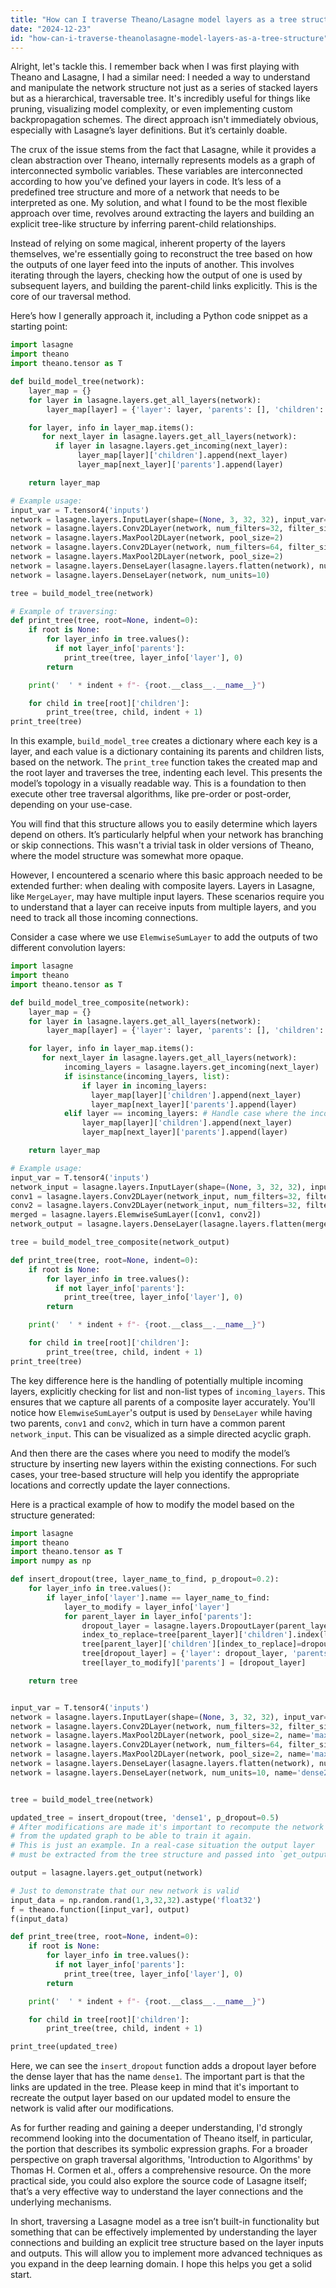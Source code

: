 ```yaml
---
title: "How can I traverse Theano/Lasagne model layers as a tree structure?"
date: "2024-12-23"
id: "how-can-i-traverse-theanolasagne-model-layers-as-a-tree-structure"
---
```


Alright, let's tackle this. I remember back when I was first playing with Theano and Lasagne, I had a similar need: I needed a way to understand and manipulate the network structure not just as a series of stacked layers but as a hierarchical, traversable tree. It's incredibly useful for things like pruning, visualizing model complexity, or even implementing custom backpropagation schemes. The direct approach isn't immediately obvious, especially with Lasagne’s layer definitions. But it’s certainly doable.

The crux of the issue stems from the fact that Lasagne, while it provides a clean abstraction over Theano, internally represents models as a graph of interconnected symbolic variables. These variables are interconnected according to how you’ve defined your layers in code. It’s less of a predefined tree structure and more of a network that needs to be interpreted as one. My solution, and what I found to be the most flexible approach over time, revolves around extracting the layers and building an explicit tree-like structure by inferring parent-child relationships.

Instead of relying on some magical, inherent property of the layers themselves, we're essentially going to reconstruct the tree based on how the outputs of one layer feed into the inputs of another. This involves iterating through the layers, checking how the output of one is used by subsequent layers, and building the parent-child links explicitly. This is the core of our traversal method.

Here’s how I generally approach it, including a Python code snippet as a starting point:

```python
import lasagne
import theano
import theano.tensor as T

def build_model_tree(network):
    layer_map = {}
    for layer in lasagne.layers.get_all_layers(network):
        layer_map[layer] = {'layer': layer, 'parents': [], 'children': []}

    for layer, info in layer_map.items():
       for next_layer in lasagne.layers.get_all_layers(network):
          if layer in lasagne.layers.get_incoming(next_layer):
               layer_map[layer]['children'].append(next_layer)
               layer_map[next_layer]['parents'].append(layer)

    return layer_map

# Example usage:
input_var = T.tensor4('inputs')
network = lasagne.layers.InputLayer(shape=(None, 3, 32, 32), input_var=input_var)
network = lasagne.layers.Conv2DLayer(network, num_filters=32, filter_size=3)
network = lasagne.layers.MaxPool2DLayer(network, pool_size=2)
network = lasagne.layers.Conv2DLayer(network, num_filters=64, filter_size=3)
network = lasagne.layers.MaxPool2DLayer(network, pool_size=2)
network = lasagne.layers.DenseLayer(lasagne.layers.flatten(network), num_units=256)
network = lasagne.layers.DenseLayer(network, num_units=10)

tree = build_model_tree(network)

# Example of traversing:
def print_tree(tree, root=None, indent=0):
    if root is None:
        for layer_info in tree.values():
          if not layer_info['parents']:
            print_tree(tree, layer_info['layer'], 0)
        return

    print('  ' * indent + f"- {root.__class__.__name__}")

    for child in tree[root]['children']:
        print_tree(tree, child, indent + 1)
print_tree(tree)
```

In this example, `build_model_tree` creates a dictionary where each key is a layer, and each value is a dictionary containing its parents and children lists, based on the network. The `print_tree` function takes the created map and the root layer and traverses the tree, indenting each level. This presents the model’s topology in a visually readable way. This is a foundation to then execute other tree traversal algorithms, like pre-order or post-order, depending on your use-case.

You will find that this structure allows you to easily determine which layers depend on others. It’s particularly helpful when your network has branching or skip connections. This wasn't a trivial task in older versions of Theano, where the model structure was somewhat more opaque.

However, I encountered a scenario where this basic approach needed to be extended further: when dealing with composite layers. Layers in Lasagne, like `MergeLayer`, may have multiple input layers. These scenarios require you to understand that a layer can receive inputs from multiple layers, and you need to track all those incoming connections.

Consider a case where we use `ElemwiseSumLayer` to add the outputs of two different convolution layers:

```python
import lasagne
import theano
import theano.tensor as T

def build_model_tree_composite(network):
    layer_map = {}
    for layer in lasagne.layers.get_all_layers(network):
        layer_map[layer] = {'layer': layer, 'parents': [], 'children': []}

    for layer, info in layer_map.items():
       for next_layer in lasagne.layers.get_all_layers(network):
            incoming_layers = lasagne.layers.get_incoming(next_layer)
            if isinstance(incoming_layers, list):
                if layer in incoming_layers:
                  layer_map[layer]['children'].append(next_layer)
                  layer_map[next_layer]['parents'].append(layer)
            elif layer == incoming_layers: # Handle case where the incoming is a single layer
                layer_map[layer]['children'].append(next_layer)
                layer_map[next_layer]['parents'].append(layer)

    return layer_map

# Example usage:
input_var = T.tensor4('inputs')
network_input = lasagne.layers.InputLayer(shape=(None, 3, 32, 32), input_var=input_var)
conv1 = lasagne.layers.Conv2DLayer(network_input, num_filters=32, filter_size=3)
conv2 = lasagne.layers.Conv2DLayer(network_input, num_filters=32, filter_size=5)
merged = lasagne.layers.ElemwiseSumLayer([conv1, conv2])
network_output = lasagne.layers.DenseLayer(lasagne.layers.flatten(merged), num_units=10)

tree = build_model_tree_composite(network_output)

def print_tree(tree, root=None, indent=0):
    if root is None:
        for layer_info in tree.values():
          if not layer_info['parents']:
            print_tree(tree, layer_info['layer'], 0)
        return

    print('  ' * indent + f"- {root.__class__.__name__}")

    for child in tree[root]['children']:
        print_tree(tree, child, indent + 1)
print_tree(tree)

```

The key difference here is the handling of potentially multiple incoming layers, explicitly checking for list and non-list types of `incoming_layers`. This ensures that we capture all parents of a composite layer accurately. You'll notice how `ElemwiseSumLayer`'s output is used by `DenseLayer` while having two parents, `conv1` and `conv2`, which in turn have a common parent `network_input`. This can be visualized as a simple directed acyclic graph.

And then there are the cases where you need to modify the model’s structure by inserting new layers within the existing connections. For such cases, your tree-based structure will help you identify the appropriate locations and correctly update the layer connections.

Here is a practical example of how to modify the model based on the structure generated:

```python
import lasagne
import theano
import theano.tensor as T
import numpy as np

def insert_dropout(tree, layer_name_to_find, p_dropout=0.2):
    for layer_info in tree.values():
        if layer_info['layer'].name == layer_name_to_find:
            layer_to_modify = layer_info['layer']
            for parent_layer in layer_info['parents']:
                dropout_layer = lasagne.layers.DropoutLayer(parent_layer, p=p_dropout)
                index_to_replace=tree[parent_layer]['children'].index(layer_to_modify)
                tree[parent_layer]['children'][index_to_replace]=dropout_layer
                tree[dropout_layer] = {'layer': dropout_layer, 'parents': [parent_layer], 'children': [layer_to_modify]}
                tree[layer_to_modify]['parents'] = [dropout_layer]

    return tree


input_var = T.tensor4('inputs')
network = lasagne.layers.InputLayer(shape=(None, 3, 32, 32), input_var=input_var, name='input_layer')
network = lasagne.layers.Conv2DLayer(network, num_filters=32, filter_size=3, name='conv1')
network = lasagne.layers.MaxPool2DLayer(network, pool_size=2, name='maxpool1')
network = lasagne.layers.Conv2DLayer(network, num_filters=64, filter_size=3, name='conv2')
network = lasagne.layers.MaxPool2DLayer(network, pool_size=2, name='maxpool2')
network = lasagne.layers.DenseLayer(lasagne.layers.flatten(network), num_units=256, name='dense1')
network = lasagne.layers.DenseLayer(network, num_units=10, name='dense2')


tree = build_model_tree(network)

updated_tree = insert_dropout(tree, 'dense1', p_dropout=0.5)
# After modifications are made it's important to recompute the network
# from the updated graph to be able to train it again.
# This is just an example. In a real-case situation the output layer
# must be extracted from the tree structure and passed into `get_output`.

output = lasagne.layers.get_output(network)

# Just to demonstrate that our new network is valid
input_data = np.random.rand(1,3,32,32).astype('float32')
f = theano.function([input_var], output)
f(input_data)

def print_tree(tree, root=None, indent=0):
    if root is None:
        for layer_info in tree.values():
          if not layer_info['parents']:
            print_tree(tree, layer_info['layer'], 0)
        return

    print('  ' * indent + f"- {root.__class__.__name__}")

    for child in tree[root]['children']:
        print_tree(tree, child, indent + 1)

print_tree(updated_tree)

```

Here, we can see the `insert_dropout` function adds a dropout layer before the dense layer that has the name `dense1`. The important part is that the links are updated in the tree. Please keep in mind that it's important to recreate the output layer based on our updated model to ensure the network is valid after our modifications.

As for further reading and gaining a deeper understanding, I'd strongly recommend looking into the documentation of Theano itself, in particular, the portion that describes its symbolic expression graphs. For a broader perspective on graph traversal algorithms, 'Introduction to Algorithms' by Thomas H. Cormen et al., offers a comprehensive resource. On the more practical side, you could also explore the source code of Lasagne itself; that’s a very effective way to understand the layer connections and the underlying mechanisms.

In short, traversing a Lasagne model as a tree isn’t built-in functionality but something that can be effectively implemented by understanding the layer connections and building an explicit tree structure based on the layer inputs and outputs. This will allow you to implement more advanced techniques as you expand in the deep learning domain. I hope this helps you get a solid start.
